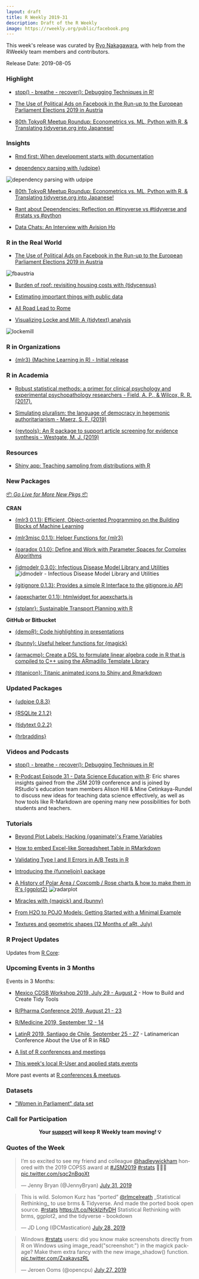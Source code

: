 ```yaml
---
layout: draft
title: R Weekly 2019-31
description: Draft of the R Weekly
image: https://rweekly.org/public/facebook.png
---
```


This week's release was curated by [Ryo Nakagawara](https://twitter.com/R_by_Ryo), with help from the RWeekly team members and contributors.

Release Date: 2019-08-05

###  Highlight

+ [stop() - breathe - recover(): Debugging Techniques in R!](https://www.youtube.com/watch?v=M5n_2jmdJ_8)

+ [The Use of Political Ads on Facebook in the Run-up to the European Parliament Elections 2019 in Austria](http://rpubs.com/zoowalk/FB_EP2019)

+ [80th TokyoR Meetup Roundup: Econometrics vs. ML, Python with R, & Translating tidyverse.org into Japanese!](https://ryo-n7.github.io/2019-08-02-tokyoR-80-roundup/)

### Insights

+ [Rmd first: When development starts with documentation](https://rtask.thinkr.fr/when-development-starts-with-documentation/)

+ [dependency parsing with {udpipe}](http://bnosac.be/index.php/blog/93-dependency-parsing-with-udpipe)

![dependency parsing with udpipe](https://cdn.jsdelivr.net/gh/rweekly/image/master/2019-08-05/udpipe1.png)

+ [80th TokyoR Meetup Roundup: Econometrics vs. ML, Python with R, & Translating tidyverse.org into Japanese!](https://ryo-n7.github.io/2019-08-02-tokyoR-80-roundup/)

+ [Rant about Dependencies: Reflection on #tinyverse vs #tidyverse and #rstats vs #python](https://www.ddrive.no/post/rant-about-dependencies/)

+ [Data Chats: An Interview with Avision Ho](https://martinctc.github.io/blog/data-chats-an-interview-with-avision-ho/)

### R in the Real World

+ [The Use of Political Ads on Facebook in the Run-up to the European Parliament Elections 2019 in Austria](http://rpubs.com/zoowalk/FB_EP2019)

![fbaustria](https://cdn.jsdelivr.net/gh/rweekly/image/master/2019-08-05/FBaustria.png)

+ [Burden of roof: revisiting housing costs with {tidycensus}](https://austinwehrwein.com/data-visualization/housing/)

+ [Estimating important things with public data](http://www.datalorax.com/post/estimating-important-things-with-public-data/)

+ [All Road Lead to Rome](https://datawookie.netlify.com/blog/2019/07/all-road-lead-to-rome/)

+ [Visualizing Locke and Mill: A {tidytext} analysis](https://sethdobson.netlify.com/2019/07/24/visualizing-locke-and-mill-a-tidytext-analysis/)

![lockemill](https://cdn.jsdelivr.net/gh/rweekly/image/master/2019-08-05/jsmill-locke.png)

###  R in Organizations

+ [{mlr3} (Machine Learning in R) - Initial release](https://mlr-org.com/docs/mlr3-0-1-0/)

###  R in Academia

+ [Robust statistical methods: a primer for clinical psychology and experimental psychopathology researchers - Field, A. P., & Wilcox, R. R. (2017).](https://osf.io/v3nz4/)

+ [Simulating pluralism: the language of democracy in hegemonic authoritarianism - Maerz, S. F. (2019)](https://www.tandfonline.com/doi/full/10.1080/2474736X.2019.1605834)

+ [{revtools}: An R package to support article screening for evidence synthesis - Westgate, M. J. (2019)](https://onlinelibrary.wiley.com/doi/abs/10.1002/jrsm.1374)

###  Resources

+ [Shiny app: Teaching sampling from distributions with R](http://shiny.psy.gla.ac.uk/debruine/simulate/)

###  New Packages

<p class="added-hostname"><a href="https://rweekly.org/live" target="_blank" class="externalLink">📦 <i>Go Live for More New Pkgs</i> 📦</a></p>

**CRAN**

+ [{mlr3 0.1.1}: Efficient, Object-oriented Programming on the Building Blocks of Machine Learning](https://cran.r-project.org/web/packages/mlr3/index.html)

+ [{mlr3misc 0.1.1}: Helper Functions for {mlr3}](https://cran.r-project.org/web/packages/mlr3misc/index.html)

+ [{paradox 0.1.0}: Define and Work with Parameter Spaces for Complex Algorithms](https://cran.r-project.org/web/packages/paradox/index.html)

+ [{idmodelr 0.3.0}: Infectious Disease Model Library and Utilities](https://cran.r-project.org/package=idmodelr)
![idmodelr - Infectious Disease Model Library and Utilities](https://cdn.jsdelivr.net/gh/rweekly/image/master/2019-08-05/idmodelr.png/)

+ [{gitignore 0.1.3}: Provides a simple R Interface to the gitignore.io API](https://github.com/ropensci/gitignore)

+ [{apexcharter 0.1.1}: htmlwidget for apexcharts.js](https://github.com/dreamRs/apexcharter)

+ [{stplanr}: Sustainable Transport Planning with R](https://cran.r-project.org/web/packages/stplanr/index.html)

**GitHub or Bitbucket**

+ [{demoR}: Code highlighting in presentations](https://web.calpoly.edu/~kbodwin/demoR/articles/demoR.html)

+ [{bunny}: Useful helper functions for {magick}](https://github.com/dmi3kno/bunny)

+ [{armacmp}: Create a DSL to formulate linear algebra code in R that is compiled to C++ using the ARmadillo Template Library](https://github.com/dirkschumacher/armacmp)

+ [{titanicon}: Titanic animated icons to Shiny and Rmarkdown](https://github.com/JohnCoene/titanicon)

### Updated Packages

+ [{udpipe 0.8.3}](http://bnosac.be/index.php/blog/92-update-of-udpipe)

+ [{RSQLite 2.1.2}](https://github.com/r-dbi/RSQLite)

+ [{tidytext 0.2.2}](https://cran.r-project.org/web/packages/tidytext/index.html)

+ [{hrbraddins}](https://gitlab.com/hrbrmstr/hrbraddins)

###  Videos and Podcasts

+ [stop() - breathe - recover(): Debugging Techniques in R!](https://www.youtube.com/watch?v=M5n_2jmdJ_8)

+ [R-Podcast Episode 31 - Data Science Education with R](https://r-podcast.org/31): Eric shares insights gained from the JSM 2019 conference and is joined by RStudio's education team members Alison Hill & Mine Cetinkaya-Rundel to discuss new ideas for teaching data science effectively, as well as how tools like R-Markdown are opening many new possibilities for both students and teachers.

###  Tutorials

+ [Beyond Plot Labels: Hacking {gganimate}'s Frame Variables](https://data-chronicler.netlify.com/2019/07/24/2019-07-24-beyond-plot-labels-hacking-gganimate-s-frame-variables/)

+ [How to embed Excel-like Spreadsheet Table in RMarkdown](https://www.programmingwithr.com/how-to-embed-excel-like-spreadsheet-table-in-rmarkdown/)

+ [Validating Type I and II Errors in A/B Tests in R](https://rviews.rstudio.com/2019/07/31/validating-type-i-and-ii-errors-in-a-b-tests-in-r/)

+ [Introducing the {funneljoin} package](https://hookedondata.org/introducing-the-funneljoin-package/)

+ [A History of Polar Area / Coxcomb / Rose charts & how to make them in R's {ggplot2}](https://www.sportschord.com/post/polar_area_charts_tutorial)
![radarplot](https://cdn.jsdelivr.net/gh/rweekly/image/master/2019-08-05/radarplot.png)

+ [Miracles with {magick} and {bunny}](https://www.ddrive.no/post/miracles-with-magick-and-bunny/)

+ [From H2O to POJO Models: Getting Started with a Minimal Example](https://www.onceupondata.com/2019/07/13/h2o-pojo-models/)

+ [Textures and geometric shapes (12 Months of aRt, July)](https://www.williamrchase.com/post/textures-and-geometric-shapes-12-months-of-art-july/)

<!--<div class="post-more-begi
n></div><div class="post-more-end"></div>-->

###  R Project Updates

Updates from [R Core](http://developer.r-project.org/blosxom.cgi/R-devel/NEWS):


###  Upcoming Events in 3 Months

Events in 3 Months:

+ [Mexico CDSB Workshop 2019, July 29 - August 2](https://comunidadbioinfo.github.io/post/building-tidy-tools-cdsb-runconf-2019/) - How to Build and Create Tidy Tools

+ [R/Pharma Conference 2019, August 21 - 23](http://rinpharma.com/)

+ [R/Medicine 2019, September 12 - 14](https://r-medicine.com/)

+ [LatinR 2019, Santiago de Chile, September 25 - 27](http://latin-r.com) - Latinamerican Conference About the Use of R in R&D

+ [A list of R conferences and meetings](https://jumpingrivers.github.io/meetingsR/events.html)

+ [This week's local R-User and applied stats events](https://community.rstudio.com/c/irl)


More past events at [R conferences & meetups](https://conf.rweekly.org).

### Datasets

+ ["Women in Parliament" data set](https://github.com/saghirb/Women-in-Parliament-Hex-Sticker)

###  Call for Participation


<p class="hide-support added-hostname support-rweekly" style="text-align: center;font-weight: bold;">Your <a class="non-visited externalLink" href="https://www.patreon.com/rweekly" onclick="pas(this)">support</a> will keep R Weekly team moving! 💡</p>

###  Quotes of the Week

<blockquote class="twitter-tweet"><p lang="en" dir="ltr">I’m so excited to see my friend and colleague <a href="https://twitter.com/hadleywickham?ref_src=twsrc%5Etfw">@hadleywickham</a> honored with the 2019 COPSS award at <a href="https://twitter.com/hashtag/JSM2019?src=hash&amp;ref_src=twsrc%5Etfw">#JSM2019</a> <a href="https://twitter.com/hashtag/rstats?src=hash&amp;ref_src=twsrc%5Etfw">#rstats</a> 👏👏👏 <a href="https://t.co/sqc2nBqoXt">pic.twitter.com/sqc2nBqoXt</a></p>&mdash; Jenny Bryan (@JennyBryan) <a href="https://twitter.com/JennyBryan/status/1156704920495513600?ref_src=twsrc%5Etfw">July 31, 2019</a></blockquote> <script async src="https://platform.twitter.com/widgets.js" charset="utf-8"></script> 

<blockquote class="twitter-tweet"><p lang="en" dir="ltr">This is wild. Solomon Kurz has “ported” <a href="https://twitter.com/rlmcelreath?ref_src=twsrc%5Etfw">@rlmcelreath</a> _Statistical Rethinking_ to use brms &amp; Tidyverse. And made the ported book open source. <a href="https://twitter.com/hashtag/rstats?src=hash&amp;ref_src=twsrc%5Etfw">#rstats</a> <a href="https://t.co/NcklzifvDH">https://t.co/NcklzifvDH</a> Statistical Rethinking with brms, ggplot2, and the tidyverse - bookdown</p>&mdash; JD Long (@CMastication) <a href="https://twitter.com/CMastication/status/1155451998373896192?ref_src=twsrc%5Etfw">July 28, 2019</a></blockquote> <script async src="https://platform.twitter.com/widgets.js" charset="utf-8"></script> 

<blockquote class="twitter-tweet"><p lang="en" dir="ltr">Windows <a href="https://twitter.com/hashtag/rstats?src=hash&amp;ref_src=twsrc%5Etfw">#rstats</a> users: did you know make screenshots directly from R on Windows using image_read(&quot;screenshot:&quot;) in the magick package? Make them extra fancy with the new image_shadow() function. <a href="https://t.co/ZxakavszRL">pic.twitter.com/ZxakavszRL</a></p>&mdash; Jeroen Ooms (@opencpu) <a href="https://twitter.com/opencpu/status/1155078546102083584?ref_src=twsrc%5Etfw">July 27, 2019</a></blockquote> <script async src="https://platform.twitter.com/widgets.js" charset="utf-8"></script> 

